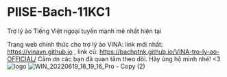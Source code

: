 # PIISE-Bach-11KC1
Trợ lý ảo Tiếng Việt ngoại tuyến mạnh mẽ nhất hiện tại

Trang web chính thức cho trợ lý ảo VINA: link mới nhất: https://vinavn.github.io , link cũ: https://bachptnk.github.io/VINA-tro-ly-ao-OFFICIAL/
Cảm ơn các bạn đã quan tâm theo dõi. Hãy ủng hộ mình nhé! <3
![logo](https://user-images.githubusercontent.com/91135899/204718866-8c1f10f9-84e1-4ed6-90a0-19b13cec5dfc.jpg)
![WIN_20220619_16_19_16_Pro - Copy (2)](https://user-images.githubusercontent.com/91135899/204718778-38f75ba7-74ee-43b9-a14f-3a3a6783be9f.jpg)
